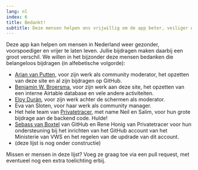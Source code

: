 ```yaml
---
lang: nl
index: 6
title: Bedankt!
subtitle: Deze mensen helpen ons vrijwillig om de app beter, veiliger en gebruiksvriendelijker te maken. Dank!
---
```

Deze app kan helpen om mensen in Nederland weer gezonder, voorspoediger en vrijer te laten leven. Jullie bijdragen maken daarbij een groot verschil. We willen in het bijzonder deze mensen bedanken die belangeloos bijdragen (in alfebetische volgorde):

* [Arian van Putten](https://github.com/arianvp), voor zijn werk als community moderator, het opzetten van deze site en al zijn bijdragen op GitHub.
* [Benjamin W. Broersma](https://github.com/bwbroersma), voor zijn werk aan deze site, het opzetten van een interne Airtable database en vele andere activiteiten.
* [Eloy Durán](https://github.com/alloy/), voor zijn werk achter de schermen als moderator.
* Eva van Sloten, voor haar werk als community manager.
* Het hele team van [Privatetracer](https://www.privatetracer.org/), met name Neil en Salim, voor hun grote bijdrage aan de backend code. Hulde!
* [Sebass van Boxtel](https://github.com/SvanBoxel) van GitHub en Rene Honig van Privatetracer voor hun ondersteuning bij het inrichten van het GitHub account van het Ministerie van VWS en het regelen van de updrade van dit account.
* (deze lijst is nog onder constructie)

Missen er mensen in deze lijst? Voeg ze graag toe via een pull request, met eventueel nog een extra toelichting erbij.
